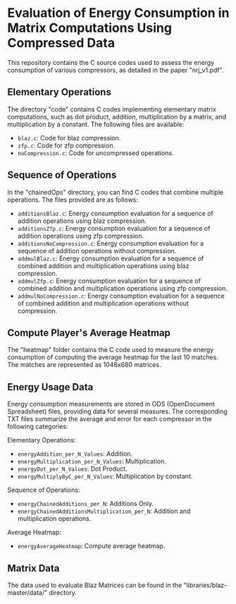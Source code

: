 # Evaluation of Energy Consumption in Matrix Computations Using Compressed Data

This repository contains the C source codes used to assess the energy consumption of various compressors, as detailed in the paper "nrj_v1.pdf".

## Elementary Operations
The directory "code" contains C codes implementing elementary matrix computations, such as dot product, addition, multiplication by a matrix, and multiplication by a constant. The following files are available:

- `blaz.c`: Code for blaz compression.
- `zfp.c`: Code for zfp compression.
- `noCompression.c`: Code for uncompressed operations.

## Sequence of Operations
In the "chainedOps" directory, you can find C codes that combine multiple operations. The files provided are as follows:

- `additionsBlaz.c`: Energy consumption evaluation for a sequence of addition operations using blaz compression.
- `additionsZfp.c`: Energy consumption evaluation for a sequence of addition operations using zfp compression.
- `additionsNoCompression.c`: Energy consumption evaluation for a sequence of addition operations without compression.
- `addmulBlaz.c`: Energy consumption evaluation for a sequence of combined addition and multiplication operations using blaz compression.
- `addmulZfp.c`: Energy consumption evaluation for a sequence of combined addition and multiplication operations using zfp compression.
- `addmulNoCompression.c`: Energy consumption evaluation for a sequence of combined addition and multiplication operations without compression.

## Compute Player's Average Heatmap
The "heatmap" folder contains the C code used to measure the energy consumption of computing the average heatmap for the last 10 matches. The matches are represented as 1048x680 matrices.

## Energy Usage Data
Energy consumption measurements are stored in ODS (OpenDocument Spreadsheet) files, providing data for several measures. The corresponding TXT files summarize the average and error for each compressor in the following categories:

Elementary Operations:
- `energyAddition_per_N_Values`: Addition.
- `energyMultiplication_per_N_Values`: Multiplication.
- `energyDot_per_N_Values`: Dot Product.
- `energyMultiplyByC_per_N_Values`: Multiplication by constant.

Sequence of Operations:
- `energyChainedAdditions_per_N`: Additions Only.
- `energyChainedAdditionsMultiplication_per_N`: Addition and multiplication operations.

Average Heatmap:
- `energyAverageHeatmap`: Compute average heatmap.

## Matrix Data
The data used to evaluate Blaz Matrices can be found in the "libraries/blaz-master/data/" directory.
